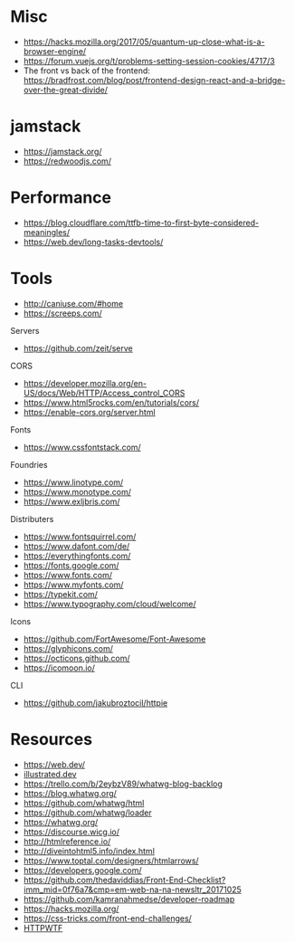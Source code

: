 # Misc

- https://hacks.mozilla.org/2017/05/quantum-up-close-what-is-a-browser-engine/
- https://forum.vuejs.org/t/problems-setting-session-cookies/4717/3
- The front vs back of the frontend: https://bradfrost.com/blog/post/frontend-design-react-and-a-bridge-over-the-great-divide/

# jamstack

- https://jamstack.org/
- https://redwoodjs.com/

# Performance

- https://blog.cloudflare.com/ttfb-time-to-first-byte-considered-meaningles/
- https://web.dev/long-tasks-devtools/

# Tools

- http://caniuse.com/#home
- https://screeps.com/

Servers

- https://github.com/zeit/serve

CORS

- https://developer.mozilla.org/en-US/docs/Web/HTTP/Access_control_CORS
- https://www.html5rocks.com/en/tutorials/cors/
- https://enable-cors.org/server.html

Fonts

- https://www.cssfontstack.com/

Foundries

- https://www.linotype.com/
- https://www.monotype.com/
- https://www.exljbris.com/

Distributers

- https://www.fontsquirrel.com/
- https://www.dafont.com/de/
- https://everythingfonts.com/
- https://fonts.google.com/
- https://www.fonts.com/
- https://www.myfonts.com/
- https://typekit.com/
- https://www.typography.com/cloud/welcome/

Icons

- https://github.com/FortAwesome/Font-Awesome
- https://glyphicons.com/
- https://octicons.github.com/
- https://icomoon.io/

CLI

- https://github.com/jakubroztocil/httpie

# Resources

- https://web.dev/
- [illustrated.dev](https://illustrated.dev/)
- https://trello.com/b/2eybzV89/whatwg-blog-backlog
- https://blog.whatwg.org/
- https://github.com/whatwg/html
- https://github.com/whatwg/loader
- https://whatwg.org/
- https://discourse.wicg.io/
- http://htmlreference.io/
- http://diveintohtml5.info/index.html
- https://www.toptal.com/designers/htmlarrows/
- https://developers.google.com/
- https://github.com/thedaviddias/Front-End-Checklist?imm_mid=0f76a7&cmp=em-web-na-na-newsltr_20171025
- https://github.com/kamranahmedse/developer-roadmap
- https://hacks.mozilla.org/
- https://css-tricks.com/front-end-challenges/
- [HTTPWTF](https://httptoolkit.tech/blog/http-wtf/)
